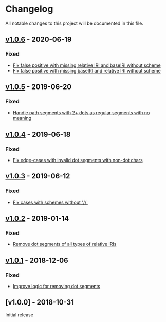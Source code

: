 # Changelog
All notable changes to this project will be documented in this file.

<a name="v1.0.6"></a>
## [v1.0.6](https://github.com/rubensworks/relative-to-absolute-iri.js/compare/v1.0.3...v1.0.6) - 2020-06-19

### Fixed
* [Fix false positive with missing relative IRI and baseIRI without scheme](https://github.com/rubensworks/relative-to-absolute-iri.js/commit/cb60d61174f76461891f3d0703dcf0deb5d17065)
* [Fix false positive with missing baseIRI and relative IRI without scheme](https://github.com/rubensworks/relative-to-absolute-iri.js/commit/f080de2b10bd4ac889ff67e694e391c7439002cb)

<a name="v1.0.5"></a>
## [v1.0.5](https://github.com/rubensworks/relative-to-absolute-iri.js/compare/v1.0.4...v1.0.5) - 2019-06-20

### Fixed
* [Handle path segments with 2+ dots as regular segments with no meaning](https://github.com/rubensworks/relative-to-absolute-iri.js/commit/5c42ec1b8a350ae5632ee9c556f173b2f7a4e190)

<a name="v1.0.4"></a>
## [v1.0.4](https://github.com/rubensworks/relative-to-absolute-iri.js/compare/v1.0.3...v1.0.4) - 2019-06-18

### Fixed
* [Fix edge-cases with invalid dot segments with non-dot chars](https://github.com/rubensworks/relative-to-absolute-iri.js/commit/391a438ca4a290829ee6696535ef793d1b8078c4)

<a name="v1.0.3"></a>
## [v1.0.3](https://github.com/rubensworks/relative-to-absolute-iri.js/compare/v1.0.2...v1.0.3) - 2019-06-12

### Fixed
* [Fix cases with schemes without '//'](https://github.com/rubensworks/relative-to-absolute-iri.js/commit/731f470e3debbcad70a9b61510cfe44ae597af4c)

<a name="v1.0.2"></a>
## [v1.0.2](https://github.com/rubensworks/relative-to-absolute-iri.js/compare/v1.0.1...v1.0.2) - 2019-01-14

### Fixed
* [Remove dot segments of all types of relative IRIs](https://github.com/rubensworks/relative-to-absolute-iri.js/commit/2418772e30d8af372543ac5cbe506e83fde25aff)

<a name="v1.0.1"></a>
## [v1.0.1](https://github.com/rubensworks/relative-to-absolute-iri.js/compare/v1.0.0...v1.0.1) - 2018-12-06

### Fixed
* [Improve logic for removing dot segments](https://github.com/rubensworks/relative-to-absolute-iri.js/commit/cfb8f8b593672577d258978dce81fe5ff29805aa)

<a name="v1.0.0"></a>
## [v1.0.0] - 2018-10-31

Initial release

